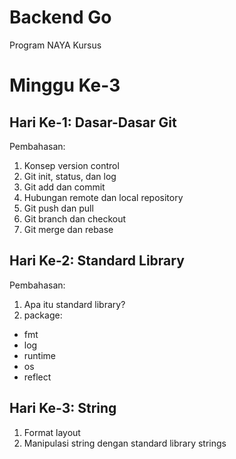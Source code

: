 # Backend Go
Program NAYA Kursus

# Minggu Ke-3
## Hari Ke-1: Dasar-Dasar Git
Pembahasan:
1. Konsep version control
2. Git init, status, dan log
3. Git add dan commit
4. Hubungan remote dan local repository
5. Git push dan pull
6. Git branch dan checkout
7. Git merge dan rebase

## Hari Ke-2: Standard Library
Pembahasan:
1. Apa itu standard library?
2. package:
  * fmt
  * log
  * runtime
  * os
  * reflect

## Hari Ke-3: String
1. Format layout
2. Manipulasi string dengan standard library strings
